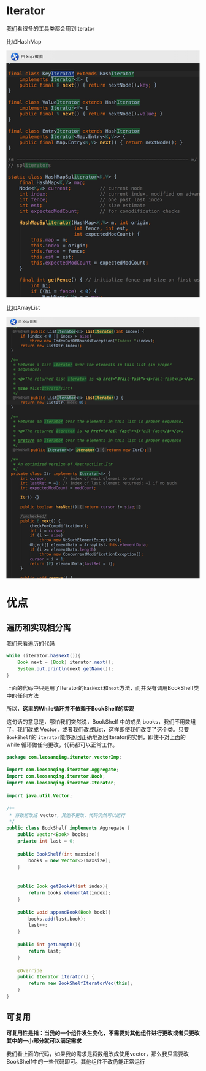# Iterator

我们看很多的工具类都会用到Iterator

比如HashMap

![](img/Xnip2019-07-16_07-33-11.jpg)

比如ArrayList

![](img/Xnip2019-07-16_07-35-34.jpg)

# 优点

## 遍历和实现相分离

我们来看遍历的代码

```java
while (iterator.hasNext()){
    Book next = (Book) iterator.next();
    System.out.println(next.getName());
}
```

上面的代码中只是用了Iterator的`hasNext`和`next`方法，而并没有调用BookShelf类中的任何方法

所以，**这里的While循环并不依赖于BookShelf的实现**

 这句话的意思是，哪怕我们突然说，BookShelf 中的成员 books，我们不用数组了，我们改成 Vector，或者我们改成List，这样即使我们改变了这个类。只要`BookShelf`的 `iterator`能够返回正确地返回Iterator的实例，即使不对上面的 while 循环做任何更改，代码都可以正常工作。

```java
package com.leosanqing.iterator.vectorImp;

import com.leosanqing.iterator.Aggregate;
import com.leosanqing.iterator.Book;
import com.leosanqing.iterator.Iterator;

import java.util.Vector;

/**
 * 将数组改成 vector，其他不更改，代码仍然可以运行
 */
public class BookShelf implements Aggregate {
    public Vector<Book> books;
    private int last = 0;

    public BookShelf(int maxsize){
        books = new Vector<>(maxsize);
    }


    public Book getBookAt(int index){
        return books.elementAt(index);
    }

    public void appendBook(Book book){
        books.add(last,book);
        last++;
    }

    public int getLength(){
        return last;
    }

    @Override
    public Iterator iterator() {
        return new BookShelfIteratorVec(this);
    }
}

```

## 可复用

**可复用性是指：当我的一个组件发生变化，不需要对其他组件进行更改或者只更改其中的一小部分就可以满足需求**

我们看上面的代码，如果我的需求是将数组改成使用vector，那么我只需要改BookShelf中的一些代码即可。其他组件不改仍能正常运行

